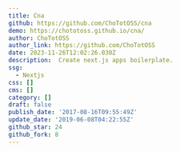 ```yaml
---
title: Cna
github: https://github.com/ChoTotOSS/cna
demo: https://chototoss.github.io/cna/
author: ChoTotOSS
author_link: https://github.com/ChoTotOSS
date: 2023-11-26T12:02:26.030Z
description: ️️ Create next.js apps boilerplate.️️
ssg:
  - Nextjs
css: []
cms: []
category: []
draft: false
publish_date: '2017-08-16T09:55:49Z'
update_date: '2019-06-08T04:22:55Z'
github_star: 24
github_fork: 8
---
```

